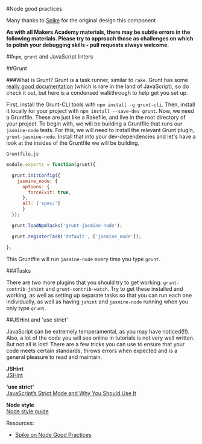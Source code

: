 #Node good practices 

Many thanks to [Spike](http://github.com/Spike01) for the original design this component

**As with all Makers Academy materials, there may be subtle errors in the following materials. Please try to approach those as challenges on which to polish your debugging skills - pull requests always welcome.**

##`npm`, `grunt` and JavaScript linters

##Grunt

###What is Grunt?
Grunt is a task runner, similar to `rake`. Grunt has some [really good documentation](http://gruntjs.com/getting-started) (which is rare in the land of JavaScript), so do check it out, but here is a condensed walkthrough to help get you set up.

First, install the Grunt-CLI tools with `npm install -g grunt-cli`. Then, install it locally for your project with `npm install --save-dev grunt`. 
Now, we need a Gruntfile. These are just like a Rakefile, and live in the root directory of your project. To begin with, we will be building a Gruntfile that runs our `jasmine-node` tests. For this, we will need to install the relevant Grunt plugin, `grunt-jasmine-node`. Install that into your dev-dependencies and let's have a look at the insides of the Gruntfile we will be building. 

`Gruntfile.js`
```javascript
module.exports = function(grunt){

  grunt.initConfig({
    jasmine_node: {
      options: {
        forceExit: true,
      },
      all: ['spec/']
      }
  });

  grunt.loadNpmTasks('grunt-jasmine-node');

  grunt.registerTask('default', ['jasmine_node']);

};
```

This Gruntfile will run `jasmine-node` every time you type `grunt`. 

###Tasks

There are two more plugins that you should try to get working: `grunt-contrib-jshint` and `grunt-contrib-watch`. Try to get these installed and working, as well as setting up separate tasks so that you can run each one individually, as well as having `jshint` and `jasmine-node` running when you only type `grunt`.

##JSHint and 'use strict'

JavaScript can be extremely temperamental, as you may have noticed(!!). Also, a lot of the code you will see online in tutorials is not very well written. But not all is lost! There are a few tricks you can use to ensure that your code meets certain standards, throws errors when expected and is a general pleasure to read and maintain. 

__JSHint__  
[JSHint](http://jshint.com/)  

__'use strict'__  
[JavaScript’s Strict Mode and Why You Should Use It](http://cjihrig.com/blog/javascripts-strict-mode-and-why-you-should-use-it/)  

__Node style__  
[Node style guide](https://github.com/felixge/node-style-guide)

Resources:

* [Spike on Node Good Practices](https://www.youtube.com/watch?v=-EaT-6rGNqI)
